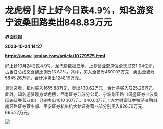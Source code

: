 # 龙虎榜 | 好上好今日跌4.9%，知名游资宁波桑田路卖出848.83万元
**界面快报**

**2023-10-24 14:27**

**https://www.jiemian.com/article/10279575.html**

好上好10月24日跌4.9%，龙虎榜数据显示，上榜营业部席位全天成交1.04亿元，占当日总成交金额比例为16.63%。其中，买入金额为4597.07万元，卖出金额为5845.26万元，合计净卖出1248.19万元。

具体来看，机构买入1655.88万元，卖出430.62万元，合计净买入1225.26万元。此外，知名游资现身龙虎榜，西南证券江苏分公司、宁波桑田路（国盛证券宁波桑田路证券营业部）分别卖出1810.38万元、848.83万元；东方财富证券拉萨金融城南环路证券营业部、平安证券杭州杭大路证券营业部分别买入826.70万元、665.22万元。

![](https://img2.jiemian.com/101/original/20231024/169815749531641500_a700xH.png)